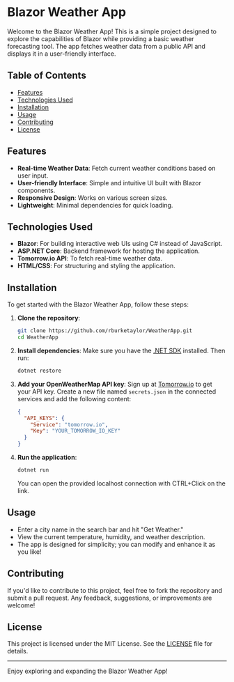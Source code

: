 # Blazor Weather App

Welcome to the Blazor Weather App! This is a simple project designed to explore the capabilities of Blazor while providing a basic weather forecasting tool. The app fetches weather data from a public API and displays it in a user-friendly interface.

## Table of Contents

- [Features](#features)
- [Technologies Used](#technologies-used)
- [Installation](#installation)
- [Usage](#usage)
- [Contributing](#contributing)
- [License](#license)

## Features

- **Real-time Weather Data**: Fetch current weather conditions based on user input.
- **User-friendly Interface**: Simple and intuitive UI built with Blazor components.
- **Responsive Design**: Works on various screen sizes.
- **Lightweight**: Minimal dependencies for quick loading.

## Technologies Used

- **Blazor**: For building interactive web UIs using C# instead of JavaScript.
- **ASP.NET Core**: Backend framework for hosting the application.
- **Tomorrow.io API**: To fetch real-time weather data.
- **HTML/CSS**: For structuring and styling the application.

## Installation

To get started with the Blazor Weather App, follow these steps:

1. **Clone the repository**:
   ```bash
   git clone https://github.com/rburketaylor/WeatherApp.git
   cd WeatherApp
   ```

2. **Install dependencies**:
   Make sure you have the [.NET SDK](https://dotnet.microsoft.com/download) installed. Then run:
   ```bash
   dotnet restore
   ```

3. **Add your OpenWeatherMap API key**:
   Sign up at [Tomorrow.io](https://app.tomorrow.io/signup) to get your API key. Create a new file named `secrets.json` in the connected services and add the following content:
   ```json
   {
     "API_KEYS": {
       "Service": "tomorrow.io",
       "Key": "YOUR_TOMORROW_IO_KEY"
     }
   }
   ```

4. **Run the application**:
   ```bash
   dotnet run
   ```
   You can open the provided localhost connection with CTRL+Click on the link.

## Usage

- Enter a city name in the search bar and hit "Get Weather."
- View the current temperature, humidity, and weather description.
- The app is designed for simplicity; you can modify and enhance it as you like!

## Contributing

If you'd like to contribute to this project, feel free to fork the repository and submit a pull request. Any feedback, suggestions, or improvements are welcome!

## License

This project is licensed under the MIT License. See the [LICENSE](LICENSE) file for details.

---

Enjoy exploring and expanding the Blazor Weather App!
